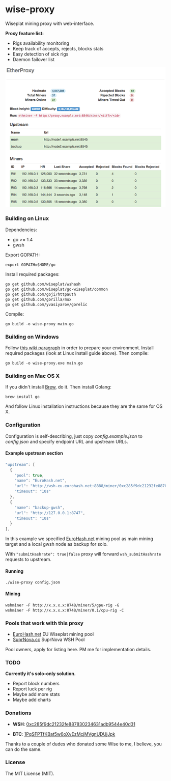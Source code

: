 # wise-proxy

Wiseplat mining proxy with web-interface.

**Proxy feature list:**

* Rigs availability monitoring
* Keep track of accepts, rejects, blocks stats
* Easy detection of sick rigs
* Daemon failover list

![Demo](https://raw.githubusercontent.com/wiseplat/wise-proxy/master/proxy.png)

### Building on Linux

Dependencies:

  * go >= 1.4
  * gwsh

Export GOPATH:

    export GOPATH=$HOME/go

Install required packages:

    go get github.com/wiseplat/wshash
    go get github.com/wiseplat/go-wiseplat/common
    go get github.com/goji/httpauth
    go get github.com/gorilla/mux
    go get github.com/yvasiyarov/gorelic

Compile:

    go build -o wise-proxy main.go

### Building on Windows

Follow [this wiki paragraph](https://github.com/wiseplat/go-wiseplat/wiki/Installation-instructions-for-Windows#building-from-source) in order to prepare your environment.
Install required packages (look at Linux install guide above). Then compile:

    go build -o wise-proxy.exe main.go

### Building on Mac OS X

If you didn't install [Brew](http://brew.sh/), do it. Then install Golang:

    brew install go

And follow Linux installation instructions because they are the same for OS X.

### Configuration

Configuration is self-describing, just copy *config.example.json* to *config.json* and specify endpoint URL and upstream URLs.

#### Example upstream section

```javascript
"upstream": [
  {
    "pool": true,
    "name": "EuroHash.net",
    "url": "http://wsh-eu.eurohash.net:8888/miner/0xc285f9dc21232fe887830234631adb9544e40d31/proxy",
    "timeout": "10s"
  },
  {
    "name": "backup-gwsh",
    "url": "http://127.0.0.1:8747",
    "timeout": "10s"
  }
],
```

In this example we specified [EuroHash.net](https://eurohash.net) mining pool as main mining target and a local gwsh node as backup for solo.

With <code>"submitHashrate": true|false</code> proxy will forward <code>wsh_submitHashrate</code> requests to upstream.

#### Running

    ./wise-proxy config.json

#### Mining

    wshminer -F http://x.x.x.x:8748/miner/5/gpu-rig -G
    wshminer -F http://x.x.x.x:8748/miner/0.1/cpu-rig -C

### Pools that work with this proxy

* [EuroHash.net](https://eurohash.net) EU Wiseplat mining pool
* [SuprNova.cc](https://wsh.suprnova.cc) SuprNova WSH Pool

Pool owners, apply for listing here. PM me for implementation details.

### TODO

**Currently it's solo-only solution.**

* Report block numbers
* Report luck per rig
* Maybe add more stats
* Maybe add charts

### Donations

* **WSH**: [0xc285f9dc21232fe887830234631adb9544e40d31](https://wisechain.org/account/0xc285f9dc21232fe887830234631adb9544e40d31)

* **BTC**: [1PqSFPTfKBat5w6oXvEzMcjMVgnUDUjJpk](https://blockchain.info/address/1PqSFPTfKBat5w6oXvEzMcjMVgnUDUjJpk)

Thanks to a couple of dudes who donated some Wise to me, I believe, you can do the same.

### License

The MIT License (MIT).
